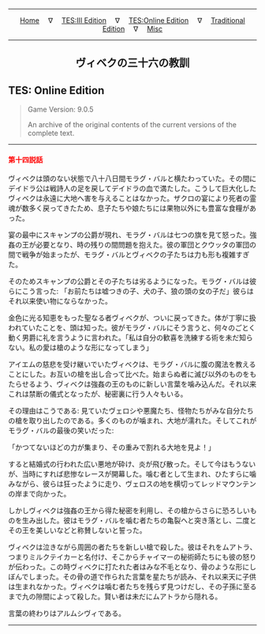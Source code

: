 
---

<!-- Jekyll Page Links -->

<center>
<a href="../../../../index.html">Home</a>
&emsp;&nabla;&emsp;
<a href="../../../index-tes3.html">TES:III Edition</a>
&emsp;&nabla;&emsp;
<a href="../../../index-teso.html">TES:Online Edition</a>
&emsp;&nabla;&emsp;
<a href="../../../index-traditional.html">Traditional Edition</a>
&emsp;&nabla;&emsp;
<a href="../../../index-misc.html">Misc</a>
</center>

<!-- Markdown Body Below: -->

---

<center>
<h2><span style="font-family:Georgia">ヴィベクの三十六の教訓</span></h2>
</center>

## TES: Online Edition

> Game Version: 9.0.5
>
> An archive of the original contents of the current versions of the complete text.

---

#### <span style="color:red">第十四説話</span>

ヴィベクは頭のない状態で八十八日間モラグ・バルと横たわっていた。その間にデイドラ公は戦詩人の足を戻してデイドラの血で満たした。こうして巨大化したヴィベクは永遠に大地へ害を与えることはなかった。ザクロの宴により死者の霊魂が数多く戻ってきたため、息子たちや娘たちには果物以外にも豊富な食糧があった。

宴の最中にスキャンプの公爵が現れ、モラグ・バルは七つの旗を見て怒った。強姦の王が必要となり、時の残りの間問題を抱えた。彼の軍団とクウッタの軍団の間で戦争が始まったが、モラグ・バルとヴィベクの子たちは力も形も複雑すぎた。

そのためスキャンプの公爵とその子たちは劣るようになった。モラグ・バルは彼らにこう言った: 「お前たちは嘘つきの子、犬の子、狼の頭の女の子だ」彼らはそれ以来使い物にならなかった。

金色に光る知恵をもった聖なる者ヴィベクが、ついに戻ってきた。体が丁寧に扱われていたことを、頭は知った。彼がモラグ・バルにそう言うと、何々のごとく動く男爵に礼を言うように言われた。「私は自分の歓喜を洗練する術を未だ知らない。私の愛は槍のような形になってしまう」

アイエムの慈悲を受け継いでいたヴィベクは、モラグ・バルに腹の魔法を教えることにした。お互いの槍を出し合って比べた。始まらぬ者に滅び以外のものをもたらせるよう、ヴィベクは強姦の王のものに新しい言葉を噛み込んだ。それ以来これは禁断の儀式となったが、秘密裏に行う人々もいる。

その理由はこうである: 見ていたヴェロシや悪魔たち、怪物たちがみな自分たちの槍を取り出したのである。多くのものが噛まれ、大地が濡れた。そしてこれがモラグ・バルの最後の笑いだった:

「かつてないほどの力が集まり、その重みで割れる大地を見よ！」

すると結婚式の行われた広い悪地が砕け、炎が飛び散った。そして今はもうないが、当時にすれば悲惨なレースが開幕した。噛む者として生まれ、ひたすらに噛みながら、彼らは狂ったように走り、ヴェロスの地を横切ってレッドマウンテンの岸まで向かった。

しかしヴィベクは強姦の王から得た秘密を利用し、その槍からさらに恐ろしいものを生み出した。彼はモラグ・バルを噛む者たちの亀裂へと突き落とし、二度とその王を美しいなどと称賛しないと誓った。

ヴィベクは泣きながら周囲の者たちを新しい槍で殺した。彼はそれをムアトラ、つまりミルクテイカーと名付け、そこからチャイマーの秘術師たちにも彼の怒りが伝わった。この時ヴィベクに打たれた者はみな不毛となり、骨のような形にしぼんでしまった。その骨の道で作られた言葉を星たちが読み、それ以来天に子供は生まれなかった。ヴィベクは噛む者たちを残らず見つけだし、その子孫に至るまで九の隙間によって殺した。賢い者は未だにムアトラから隠れる。

言葉の終わりはアルムシヴィである。

---
